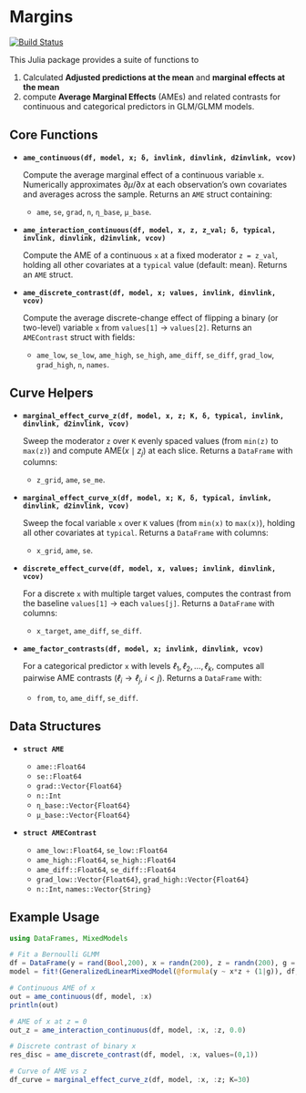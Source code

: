 # Margins

[![Build Status](https://github.com/emfeltham/Margins.jl/workflows/CI/badge.svg)](https://github.com/emfeltham/Margins.jl/actions)

This Julia package provides a suite of functions to
1. Calculated **Adjusted predictions at the mean** and **marginal effects at the mean**
2. compute **Average Marginal Effects** (AMEs) and related contrasts for continuous and categorical predictors in GLM/GLMM models.

## Core Functions

* **`ame_continuous(df, model, x; δ, invlink, dinvlink, d2invlink, vcov)`**

  Compute the average marginal effect of a continuous variable `x`. Numerically approximates $\partial\mu/\partial x$ at each observation’s own covariates and averages across the sample. Returns an `AME` struct containing:

  * `ame`, `se`, `grad`, `n`, `η_base`, `μ_base`.

* **`ame_interaction_continuous(df, model, x, z, z_val; δ, typical, invlink, dinvlink, d2invlink, vcov)`**

  Compute the AME of a continuous `x` at a fixed moderator `z = z_val`, holding all other covariates at a `typical` value (default: mean). Returns an `AME` struct.

* **`ame_discrete_contrast(df, model, x; values, invlink, dinvlink, vcov)`**

  Compute the average discrete-change effect of flipping a binary (or two-level) variable `x` from `values[1]` → `values[2]`. Returns an `AMEContrast` struct with fields:

  * `ame_low`, `se_low`, `ame_high`, `se_high`, `ame_diff`, `se_diff`, `grad_low`, `grad_high`, `n`, `names`.

## Curve Helpers

* **`marginal_effect_curve_z(df, model, x, z; K, δ, typical, invlink, dinvlink, d2invlink, vcov)`**

  Sweep the moderator `z` over `K` evenly spaced values (from `min(z)` to `max(z)`) and compute $\mathrm{AME}(x\mid z_j)$ at each slice.  Returns a `DataFrame` with columns:

  * `z_grid`, `ame`, `se_me`.

* **`marginal_effect_curve_x(df, model, x; K, δ, typical, invlink, dinvlink, d2invlink, vcov)`**

  Sweep the focal variable `x` over `K` values (from `min(x)` to `max(x)`), holding all other covariates at `typical`. Returns a `DataFrame` with columns:

  * `x_grid`, `ame`, `se`.

* **`discrete_effect_curve(df, model, x, values; invlink, dinvlink, vcov)`**

  For a discrete `x` with multiple target values, computes the contrast from the baseline `values[1]` → each `values[j]`. Returns a `DataFrame` with columns:

  * `x_target`, `ame_diff`, `se_diff`.

* **`ame_factor_contrasts(df, model, x; invlink, dinvlink, vcov)`**

  For a categorical predictor `x` with levels $ℓ_1,ℓ_2,\dots,ℓ_k$, computes all pairwise AME contrasts ($ℓ_i \to ℓ_j$, $i<j$). Returns a `DataFrame` with:

  * `from`, `to`, `ame_diff`, `se_diff`.

## Data Structures

* **`struct AME`**

  * `ame::Float64`
  * `se::Float64`
  * `grad::Vector{Float64}`
  * `n::Int`
  * `η_base::Vector{Float64}`
  * `μ_base::Vector{Float64}`

* **`struct AMEContrast`**

  * `ame_low::Float64`, `se_low::Float64`
  * `ame_high::Float64`, `se_high::Float64`
  * `ame_diff::Float64`, `se_diff::Float64`
  * `grad_low::Vector{Float64}`, `grad_high::Vector{Float64}`
  * `n::Int`, `names::Vector{String}`

## Example Usage

```julia
using DataFrames, MixedModels

# Fit a Bernoulli GLMM
df = DataFrame(y = rand(Bool,200), x = randn(200), z = randn(200), g = rand(1:5,200))
model = fit!(GeneralizedLinearMixedModel(@formula(y ~ x*z + (1|g)), df, Bernoulli()))

# Continuous AME of x
out = ame_continuous(df, model, :x)
println(out)

# AME of x at z = 0
out_z = ame_interaction_continuous(df, model, :x, :z, 0.0)

# Discrete contrast of binary x
res_disc = ame_discrete_contrast(df, model, :x, values=(0,1))

# Curve of AME vs z
df_curve = marginal_effect_curve_z(df, model, :x, :z; K=30)
```
